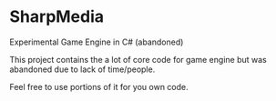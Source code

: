 # SharpMedia
Experimental Game Engine in C# (abandoned)

This project contains the a lot of core code for game engine but was abandoned due to lack of time/people.

Feel free to use portions of it for you own code.
